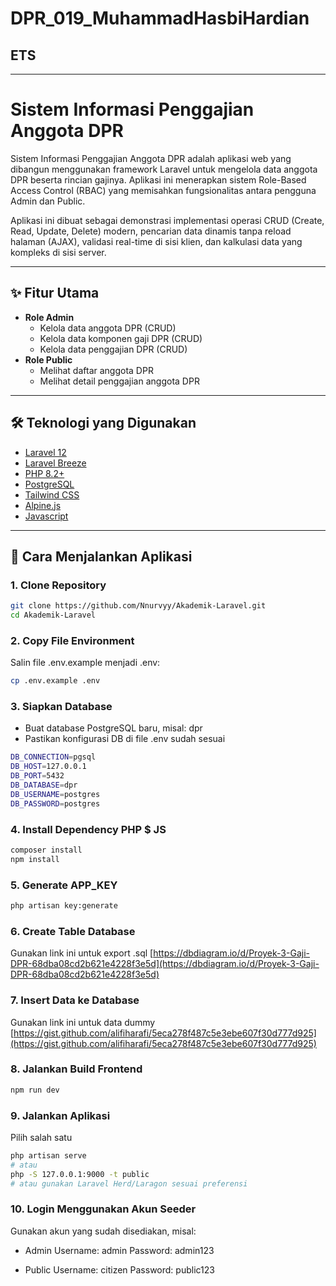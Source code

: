 # DPR_019_MuhammadHasbiHardian
## ETS
---

# Sistem Informasi Penggajian Anggota DPR

Sistem Informasi Penggajian Anggota DPR adalah aplikasi web yang dibangun menggunakan framework Laravel untuk mengelola data anggota DPR beserta rincian gajinya. Aplikasi ini menerapkan sistem Role-Based Access Control (RBAC) yang memisahkan fungsionalitas antara pengguna Admin dan Public.

Aplikasi ini dibuat sebagai demonstrasi implementasi operasi CRUD (Create, Read, Update, Delete) modern, pencarian data dinamis tanpa reload halaman (AJAX), validasi real-time di sisi klien, dan kalkulasi data yang kompleks di sisi server.

---

## ✨ Fitur Utama

- **Role Admin**
  - Kelola data anggota DPR (CRUD)
  - Kelola data komponen gaji DPR (CRUD)
  - Kelola data penggajian DPR (CRUD)
- **Role Public**
  - Melihat daftar anggota DPR
  - Melihat detail penggajian anggota DPR

---

## 🛠️ Teknologi yang Digunakan

- [Laravel 12](https://laravel.com/)
- [Laravel Breeze](https://laravel.com/docs/12.x/starter-kits#laravel-breeze)
- [PHP 8.2+](https://www.php.net/)
- [PostgreSQL](https://www.postgresql.org/)
- [Tailwind CSS](https://tailwindcss.com/)
- [Alpine.js](https://alpinejs.dev/)
- [Javascript](https://www.javascript.com/)

---

## 🚀 Cara Menjalankan Aplikasi

### 1. Clone Repository

```sh
git clone https://github.com/Nnurvyy/Akademik-Laravel.git
cd Akademik-Laravel
```

### 2. Copy File Environment
Salin file .env.example menjadi .env:

```sh
cp .env.example .env
```

### 3. Siapkan Database 
- Buat database PostgreSQL baru, misal: dpr
- Pastikan konfigurasi DB di file .env sudah sesuai
```sh
DB_CONNECTION=pgsql
DB_HOST=127.0.0.1
DB_PORT=5432
DB_DATABASE=dpr
DB_USERNAME=postgres
DB_PASSWORD=postgres
```


### 4. Install Dependency PHP $ JS
```sh
composer install
npm install
```

### 5. Generate APP_KEY
```sh
php artisan key:generate
```

### 6. Create Table Database
Gunakan link ini untuk export .sql 
[https://dbdiagram.io/d/Proyek-3-Gaji-DPR-68dba08cd2b621e4228f3e5d](https://dbdiagram.io/d/Proyek-3-Gaji-DPR-68dba08cd2b621e4228f3e5d)

### 7. Insert Data ke Database
Gunakan link ini untuk data dummy
[https://gist.github.com/alifiharafi/5eca278f487c5e3ebe607f30d777d925](https://gist.github.com/alifiharafi/5eca278f487c5e3ebe607f30d777d925)

### 8. Jalankan Build Frontend
```sh 
npm run dev
```

### 9. Jalankan Aplikasi 
Pilih salah satu
```sh 
php artisan serve
# atau 
php -S 127.0.0.1:9000 -t public
# atau gunakan Laravel Herd/Laragon sesuai preferensi
```

### 10. Login Menggunakan Akun Seeder
Gunakan akun yang sudah disediakan, misal:


- Admin
  Username: admin
  Password: admin123


- Public
  Username: citizen
  Password: public123


